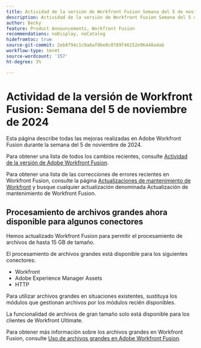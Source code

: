 ```yaml
---
title: Actividad de la versión de Workfront Fusion Semana del 5 de noviembre de 2024
description: Actividad de la versión de Workfront Fusion Semana del 5 de noviembre de 2024
author: Becky
feature: Product Announcements, Workfront Fusion
recommendations: noDisplay, noCatalog
hidefromtoc: true
source-git-commit: 2eb8f94c1c9a6af0be0c0789f46152e96448a4ab
workflow-type: tm+mt
source-wordcount: '157'
ht-degree: 3%

---
```


# Actividad de la versión de Workfront Fusion: Semana del 5 de noviembre de 2024

Esta página describe todas las mejoras realizadas en Adobe Workfront Fusion durante la semana del 5 de noviembre de 2024.

Para obtener una lista de todos los cambios recientes, consulte [Actividad de la versión de Adobe Workfront Fusion](../../../product-announcements/product-releases/fusion-release-activity/fusion-release-activity.md).

Para obtener una lista de las correcciones de errores recientes en Workfront Fusion, consulte la página [Actualizaciones de mantenimiento de Workfront](https://experienceleague.adobe.com/docs/workfront-known-issues/releases/current-updates.html) y busque cualquier actualización denominada Actualización de mantenimiento de Workfront Fusion.

## Procesamiento de archivos grandes ahora disponible para algunos conectores

Hemos actualizado Workfront Fusion para permitir el procesamiento de archivos de hasta 15 GB de tamaño.

El procesamiento de archivos grandes está disponible para los siguientes conectores:

* Workfront
* Adobe Experience Manager Assets
* HTTP

Para utilizar archivos grandes en situaciones existentes, sustituya los módulos que gestionan archivos por los módulos recién disponibles.

La funcionalidad de archivos de gran tamaño solo está disponible para los clientes de Workfront Ultimate.

Para obtener más información sobre los archivos grandes en Workfront Fusion, consulte [Uso de archivos grandes en Adobe Workfront Fusion](/help/quicksilver/workfront-fusion/get-started/fusion-large-files.md).